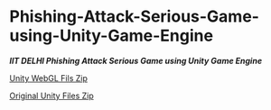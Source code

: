 # Phishing-Attack-Serious-Game-using-Unity-Game-Engine
***IIT DELHI Phishing Attack Serious Game using Unity Game Engine***


[Unity WebGL Fils Zip ](https://drive.google.com/file/d/1mN3lrMDIEc-_ErZ1-nA0Ed_551tp0OZm/view?usp=sharing)

[Original Unity Files Zip ](https://drive.google.com/file/d/1SJocTDzU3y-jUCCSRvOkfVD5IQQ31byE/view?usp=sharing)
